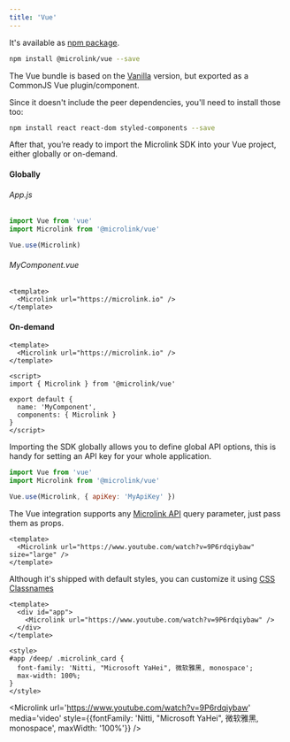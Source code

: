 ```yaml
---
title: 'Vue'
---
```


It's available as [npm package](https://www.npmjs.com/package/@microlink/vue).

```bash
npm install @microlink/vue --save
```

The Vue bundle is based on the [Vanilla](/docs/sdk/integrations/vanilla) version, but exported as a CommonJS Vue plugin/component.

Since it doesn't include the peer dependencies, you'll need to install those too:

```bash
npm install react react-dom styled-components --save
```

After that, you’re ready to import the Microlink SDK into your Vue project, either globally or on-demand.

#### Globally

###### App.js

```js
import Vue from 'vue'
import Microlink from '@microlink/vue'

Vue.use(Microlink)
```

###### MyComponent.vue

```vue
<template>
  <Microlink url="https://microlink.io" />
</template>
```

#### On-demand

```vue
<template>
  <Microlink url="https://microlink.io" />
</template>

<script>
import { Microlink } from '@microlink/vue'

export default {
  name: 'MyComponent',
  components: { Microlink }
}
</script>
```

Importing the SDK globally allows you to define global API options, this is handy for setting an API key for your whole application.

```js
import Vue from 'vue'
import Microlink from '@microlink/vue'

Vue.use(Microlink, { apiKey: 'MyApiKey' })
```

The Vue integration supports any [Microlink API](/docs/api/getting-started/overview) query parameter, just pass them as props.

```vue
<template>
  <Microlink url="https://www.youtube.com/watch?v=9P6rdqiybaw" size="large" />
</template>
```

<Microlink url='https://www.youtube.com/watch?v=9P6rdqiybaw' size="large" media='video' />

Although it's shipped with default styles, you can customize it using [CSS Classnames](docs/sdk/getting-started/considerations/#css-classnames)

```vue
<template>
  <div id="app">
    <Microlink url="https://www.youtube.com/watch?v=9P6rdqiybaw" />
  </div>
</template>

<style>
#app /deep/ .microlink_card {
  font-family: 'Nitti, "Microsoft YaHei", 微软雅黑, monospace';
  max-width: 100%;
}
</style>
```

<Microlink url='https://www.youtube.com/watch?v=9P6rdqiybaw' media='video' style={{fontFamily: 'Nitti, "Microsoft YaHei", 微软雅黑, monospace', maxWidth: '100%'}} />
